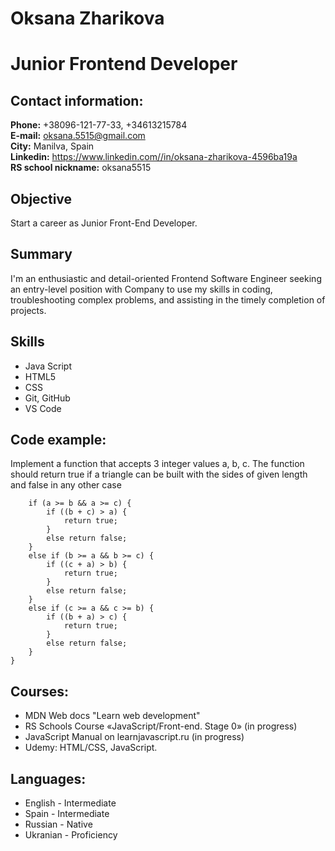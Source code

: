 # Oksana Zharikova  
# Junior Frontend Developer    
## Contact information: 
**Phone:** +38096-121-77-33, +34613215784   
**E-mail:** oksana.5515@gmail.com  
**City:** Manilva, Spain  
**Linkedin:** https://www.linkedin.com//in/oksana-zharikova-4596ba19a  
**RS school nickname:** oksana5515
## Objective   
Start a career as Junior Front-End Developer.  
## Summary
I'm an enthusiastic and detail-oriented Frontend Software Engineer seeking an entry-level position with Company to use my skills in coding, troubleshooting complex problems, and assisting in the timely completion of projects.
## Skills  
* Java Script  
* HTML5 
* CSS  
* Git, GitHub  
* VS Code

## Code example:
Implement a function that accepts 3 integer values a, b, c. The function should return true if a triangle can be built with the sides of given length and false in any other case
``` function isTriangle(a, b, c) {
    if (a >= b && a >= c) {
        if ((b + c) > a) {
            return true;
        }
        else return false;
    }
    else if (b >= a && b >= c) {
        if ((c + a) > b) {
            return true;
        }
        else return false;
    }
    else if (c >= a && c >= b) {
        if ((b + a) > c) {
            return true;
        }
        else return false;
    }
}
```
## Courses:
* MDN Web docs "Learn web development"
* RS Schools Course «JavaScript/Front-end. Stage 0» (in progress)
* JavaScript Manual on learnjavascript.ru (in progress)  
* Udemy: HTML/CSS, JavaScript.
## Languages:
* English -  Intermediate
* Spain - Intermediate
* Russian - Native
* Ukranian - Proficiency 
